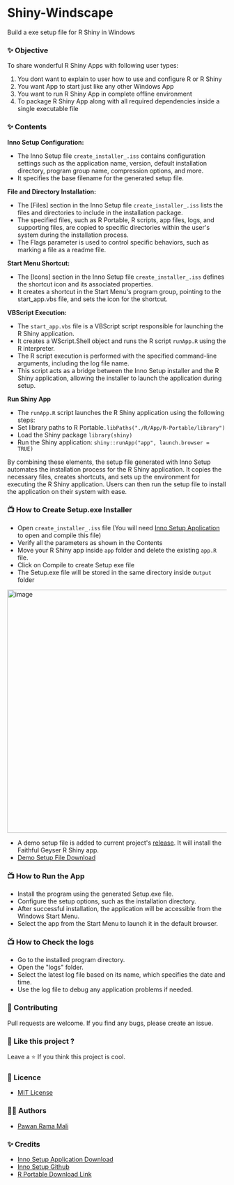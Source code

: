 # Shiny-Windscape
Build a exe setup file for R Shiny in Windows

### ✨ Objective 

To share wonderful R Shiny Apps with following user types: 
1. You dont want to explain to user how to use and configure R or R Shiny 
2. You want App to start just like any other Windows App
3. You want to run R Shiny App in complete offline environment
4. To package R Shiny App along with all required dependencies inside a single executable file

### ✨ Contents 

**Inno Setup Configuration:**
- The Inno Setup file `create_installer_.iss` contains configuration settings such as the application name, version, default installation directory, program group name, compression options, and more.
- It specifies the base filename for the generated setup file.

**File and Directory Installation:**
- The [Files] section in the Inno Setup file `create_installer_.iss` lists the files and directories to include in the installation package.
- The specified files, such as R Portable, R scripts, app files, logs, and supporting files, are copied to specific directories within the user's system during the installation process.
- The Flags parameter is used to control specific behaviors, such as marking a file as a readme file.

**Start Menu Shortcut:**
- The [Icons] section in the Inno Setup file `create_installer_.iss` defines the shortcut icon and its associated properties.
- It creates a shortcut in the Start Menu's program group, pointing to the start_app.vbs file, and sets the icon for the shortcut.

**VBScript Execution:**
- The `start_app.vbs` file is a VBScript script responsible for launching the R Shiny application.
- It creates a WScript.Shell object and runs the R script `runApp.R` using the R interpreter.
- The R script execution is performed with the specified command-line arguments, including the log file name.
- This script acts as a bridge between the Inno Setup installer and the R Shiny application, allowing the installer to launch the application during setup.

**Run Shiny App**
- The `runApp.R` script launches the R Shiny application using the following steps:
- Set library paths to R Portable`.libPaths("./R/App/R-Portable/library")`
- Load the Shiny package `library(shiny)`
- Run the Shiny application: `shiny::runApp("app", launch.browser = TRUE)`

By combining these elements, the setup file generated with Inno Setup automates the installation process for the R Shiny application. It copies the necessary files, creates shortcuts, and sets up the environment for executing the R Shiny application. Users can then run the setup file to install the application on their system with ease.

### 📺 How to Create Setup.exe Installer

- Open `create_installer_.iss` file (You will need [Inno Setup Application](https://jrsoftware.org/isdl.php#stable) to open and compile this file)
- Verify all the parameters as shown in the Contents
- Move your R Shiny app inside `app` folder and delete the existing `app.R` file.
- Click on Compile to create Setup exe file 
- The Setup.exe file will be stored in the same directory inside `Output` folder 
 <img width="557" alt="image" src="https://github.com/PawanRamaMali/Shiny-Windscape/assets/11299574/bd4836dd-62a8-4ec9-b9dd-976d54da7ab8">

- A demo setup file is added to current project's [release](https://github.com/PawanRamaMali/Shiny-Windscape/releases/tag/v1.0). It will install the Faithful Geyser R Shiny app.
- [Demo Setup File Download](https://github.com/PawanRamaMali/Shiny-Windscape/releases/download/v1.0/faithful_setup_file_v_1.0.exe) 


### 📺 How to Run the App

- Install the program using the generated Setup.exe file.
- Configure the setup options, such as the installation directory.
- After successful installation, the application will be accessible from the Windows Start Menu.
- Select the app from the Start Menu to launch it in the default browser. 

### 📺 How to Check the logs

- Go to the installed program directory.
- Open the "logs" folder.
- Select the latest log file based on its name, which specifies the date and time.
- Use the log file to debug any application problems if needed.

### 💙 Contributing

Pull requests are welcome. If you find any bugs, please create an issue.

### 💖 Like this project ?

Leave a ⭐ If you think this project is cool.

### 🍁 Licence

* [MIT License](LICENSE)

### 👨‍💻 Authors

* [Pawan Rama Mali](https://github.com/PawanRamaMali) 

### ✨ Credits

- [Inno Setup Application Download](https://jrsoftware.org/isdl.php#stable)
- [Inno Setup Github](https://github.com/jrsoftware/issrc)
- [R Portable Download Link](https://sourceforge.net/projects/rportable/)
